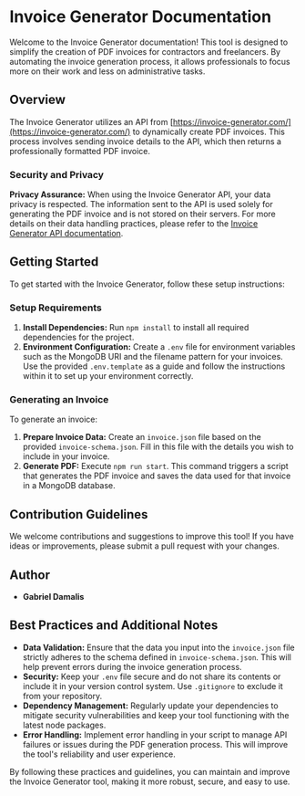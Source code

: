 # Invoice Generator Documentation

Welcome to the Invoice Generator documentation! This tool is designed to simplify the creation of PDF invoices for contractors and freelancers. By automating the invoice generation process, it allows professionals to focus more on their work and less on administrative tasks.

## Overview

The Invoice Generator utilizes an API from [https://invoice-generator.com/](https://invoice-generator.com/) to dynamically create PDF invoices. This process involves sending invoice details to the API, which then returns a professionally formatted PDF invoice.

### Security and Privacy

**Privacy Assurance:** When using the Invoice Generator API, your data privacy is respected. The information sent to the API is used solely for generating the PDF invoice and is not stored on their servers. For more details on their data handling practices, please refer to the [Invoice Generator API documentation](https://invoice-generator.com/developers).

## Getting Started

To get started with the Invoice Generator, follow these setup instructions:

### Setup Requirements

1. **Install Dependencies:** Run `npm install` to install all required dependencies for the project.
2. **Environment Configuration:** Create a `.env` file for environment variables such as the MongoDB URI and the filename pattern for your invoices. Use the provided `.env.template` as a guide and follow the instructions within it to set up your environment correctly.

### Generating an Invoice

To generate an invoice:

1. **Prepare Invoice Data:** Create an `invoice.json` file based on the provided `invoice-schema.json`. Fill in this file with the details you wish to include in your invoice.
2. **Generate PDF:** Execute `npm run start`. This command triggers a script that generates the PDF invoice and saves the data used for that invoice in a MongoDB database.

## Contribution Guidelines

We welcome contributions and suggestions to improve this tool! If you have ideas or improvements, please submit a pull request with your changes.

## Author

- **Gabriel Damalis**

## Best Practices and Additional Notes

- **Data Validation:** Ensure that the data you input into the `invoice.json` file strictly adheres to the schema defined in `invoice-schema.json`. This will help prevent errors during the invoice generation process.
- **Security:** Keep your `.env` file secure and do not share its contents or include it in your version control system. Use `.gitignore` to exclude it from your repository.
- **Dependency Management:** Regularly update your dependencies to mitigate security vulnerabilities and keep your tool functioning with the latest node packages.
- **Error Handling:** Implement error handling in your script to manage API failures or issues during the PDF generation process. This will improve the tool's reliability and user experience.

By following these practices and guidelines, you can maintain and improve the Invoice Generator tool, making it more robust, secure, and easy to use.
